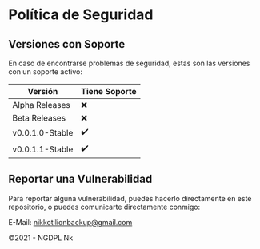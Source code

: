 # Política de Seguridad

## Versiones con Soporte

En caso de encontrarse problemas de seguridad, estas son las versiones con un soporte activo:

|     Versión      |    Tiene Soporte   |
| ---------------- | ------------------ |
|  Alpha Releases  |         :x:        |
|   Beta Releases  |         :x:        |
| v0.0.1.0-Stable  | :heavy_check_mark: |
| v0.0.1.1-Stable  | :heavy_check_mark: |

## Reportar una Vulnerabilidad

Para reportar alguna vulnerabilidad, puedes hacerlo directamente en este repositorio, o puedes comunicarte directamente conmigo:

E-Mail: nikkotilionbackup@gmail.com

©2021 - NGDPL Nk
